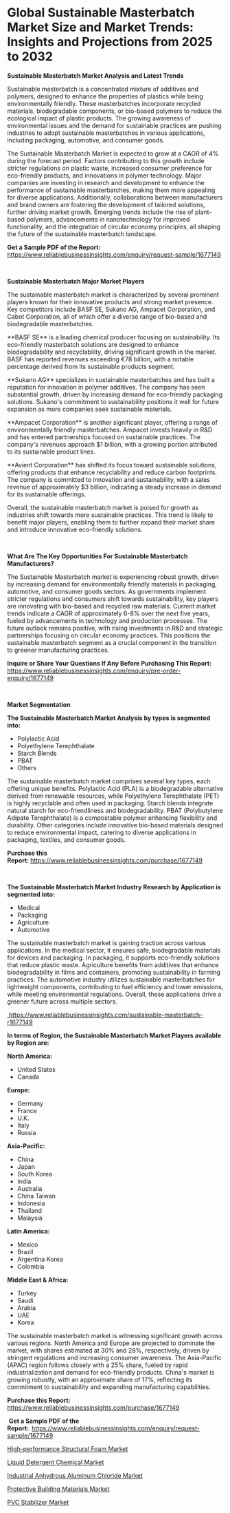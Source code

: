 <p><h1>Global Sustainable Masterbatch Market Size and Market Trends: Insights and Projections from 2025 to 2032</h1></p><p><strong>Sustainable Masterbatch Market Analysis and Latest Trends</strong></p>
<p><p>Sustainable masterbatch is a concentrated mixture of additives and polymers, designed to enhance the properties of plastics while being environmentally friendly. These masterbatches incorporate recycled materials, biodegradable components, or bio-based polymers to reduce the ecological impact of plastic products. The growing awareness of environmental issues and the demand for sustainable practices are pushing industries to adopt sustainable masterbatches in various applications, including packaging, automotive, and consumer goods.</p><p>The Sustainable Masterbatch Market is expected to grow at a CAGR of 4% during the forecast period. Factors contributing to this growth include stricter regulations on plastic waste, increased consumer preference for eco-friendly products, and innovations in polymer technology. Major companies are investing in research and development to enhance the performance of sustainable masterbatches, making them more appealing for diverse applications. Additionally, collaborations between manufacturers and brand owners are fostering the development of tailored solutions, further driving market growth. Emerging trends include the rise of plant-based polymers, advancements in nanotechnology for improved functionality, and the integration of circular economy principles, all shaping the future of the sustainable masterbatch landscape.</p></p>
<p><strong>Get a Sample PDF of the Report:&nbsp;</strong> <a href="https://www.reliablebusinessinsights.com/enquiry/request-sample/1677149?utm_campaign=101&utm_medium=2&utm_source=Github&utm_content=ia&utm_term=24032025&utm_id=sustainable-masterbatch">https://www.reliablebusinessinsights.com/enquiry/request-sample/1677149</a></p>
<p>&nbsp;</p>
<p><strong>Sustainable Masterbatch Major Market Players</strong></p>
<p><p>The sustainable masterbatch market is characterized by several prominent players known for their innovative products and strong market presence. Key competitors include BASF SE, Sukano AG, Ampacet Corporation, and Cabot Corporation, all of which offer a diverse range of bio-based and biodegradable masterbatches.</p><p>**BASF SE** is a leading chemical producer focusing on sustainability. Its eco-friendly masterbatch solutions are designed to enhance biodegradability and recyclability, driving significant growth in the market. BASF has reported revenues exceeding €78 billion, with a notable percentage derived from its sustainable products segment.</p><p>**Sukano AG** specializes in sustainable masterbatches and has built a reputation for innovation in polymer additives. The company has seen substantial growth, driven by increasing demand for eco-friendly packaging solutions. Sukano's commitment to sustainability positions it well for future expansion as more companies seek sustainable materials.</p><p>**Ampacet Corporation** is another significant player, offering a range of environmentally friendly masterbatches. Ampacet invests heavily in R&D and has entered partnerships focused on sustainable practices. The company's revenues approach $1 billion, with a growing portion attributed to its sustainable product lines.</p><p>**Avient Corporation** has shifted its focus toward sustainable solutions, offering products that enhance recyclability and reduce carbon footprints. The company is committed to innovation and sustainability, with a sales revenue of approximately $3 billion, indicating a steady increase in demand for its sustainable offerings.</p><p>Overall, the sustainable masterbatch market is poised for growth as industries shift towards more sustainable practices. This trend is likely to benefit major players, enabling them to further expand their market share and introduce innovative eco-friendly solutions.</p></p>
<p>&nbsp;</p>
<p><strong>What Are The Key Opportunities For Sustainable Masterbatch Manufacturers?</strong></p>
<p><p>The Sustainable Masterbatch market is experiencing robust growth, driven by increasing demand for environmentally friendly materials in packaging, automotive, and consumer goods sectors. As governments implement stricter regulations and consumers shift towards sustainability, key players are innovating with bio-based and recycled raw materials. Current market trends indicate a CAGR of approximately 6-8% over the next five years, fueled by advancements in technology and production processes. The future outlook remains positive, with rising investments in R&D and strategic partnerships focusing on circular economy practices. This positions the sustainable masterbatch segment as a crucial component in the transition to greener manufacturing practices.</p></p>
<p><strong>Inquire or Share Your Questions If Any Before Purchasing This Report:</strong> <a href="https://www.reliablebusinessinsights.com/enquiry/pre-order-enquiry/1677149?utm_campaign=101&utm_medium=2&utm_source=Github&utm_content=ia&utm_term=24032025&utm_id=sustainable-masterbatch">https://www.reliablebusinessinsights.com/enquiry/pre-order-enquiry/1677149</a></p>
<p>&nbsp;</p>
<p><strong>Market Segmentation</strong></p>
<p><strong>The Sustainable Masterbatch Market Analysis by types is segmented into:</strong></p>
<p><ul><li>Polylactic Acid</li><li>Polyethylene Terephthalate</li><li>Starch Blends</li><li>PBAT</li><li>Others</li></ul></p>
<p><p>The sustainable masterbatch market comprises several key types, each offering unique benefits. Polylactic Acid (PLA) is a biodegradable alternative derived from renewable resources, while Polyethylene Terephthalate (PET) is highly recyclable and often used in packaging. Starch blends integrate natural starch for eco-friendliness and biodegradability. PBAT (Polybutylene Adipate Terephthalate) is a compostable polymer enhancing flexibility and durability. Other categories include innovative bio-based materials designed to reduce environmental impact, catering to diverse applications in packaging, textiles, and consumer goods.</p></p>
<p><strong>Purchase this Report:&nbsp;</strong><a href="https://www.reliablebusinessinsights.com/purchase/1677149?utm_campaign=101&utm_medium=2&utm_source=Github&utm_content=ia&utm_term=24032025&utm_id=sustainable-masterbatch">https://www.reliablebusinessinsights.com/purchase/1677149</a></p>
<p>&nbsp;</p>
<p><strong>The Sustainable Masterbatch Market Industry Research by Application is segmented into:</strong></p>
<p><ul><li>Medical</li><li>Packaging</li><li>Agriculture</li><li>Automotive</li></ul></p>
<p><p>The sustainable masterbatch market is gaining traction across various applications. In the medical sector, it ensures safe, biodegradable materials for devices and packaging. In packaging, it supports eco-friendly solutions that reduce plastic waste. Agriculture benefits from additives that enhance biodegradability in films and containers, promoting sustainability in farming practices. The automotive industry utilizes sustainable masterbatches for lightweight components, contributing to fuel efficiency and lower emissions, while meeting environmental regulations. Overall, these applications drive a greener future across multiple sectors.</p></p>
<p><a href="https://www.reliablebusinessinsights.com/sustainable-masterbatch-r1677149?utm_campaign=101&utm_medium=2&utm_source=Github&utm_content=ia&utm_term=24032025&utm_id=sustainable-masterbatch">&nbsp;https://www.reliablebusinessinsights.com/sustainable-masterbatch-r1677149</a></p>
<p><strong>In terms of Region, the Sustainable Masterbatch Market Players available by Region are:</strong></p>
<p>
    <p> <strong> North America: </strong>
        <ul>
            <li>United States</li>
            <li>Canada</li>
        </ul>
        </p> 
    <p> <strong> Europe: </strong>
        <ul>
            <li>Germany</li>
            <li>France</li>
            <li>U.K.</li>
            <li>Italy</li>
            <li>Russia</li>
        </ul>
        </p> 
    <p> <strong> Asia-Pacific: </strong>
        <ul>
            <li>China</li>
            <li>Japan</li>
            <li>South Korea</li>
            <li>India</li>
            <li>Australia</li>
            <li>China Taiwan</li>
            <li>Indonesia</li>
            <li>Thailand</li>
            <li>Malaysia</li>
        </ul>
        </p> 
    <p> <strong> Latin America: </strong>
        <ul>
            <li>Mexico</li>
            <li>Brazil</li>
            <li>Argentina Korea</li>
            <li>Colombia</li>
        </ul>
        </p> 
    <p> <strong> Middle East & Africa: </strong>
        <ul>
            <li>Turkey</li>
            <li>Saudi</li>
            <li>Arabia</li>
            <li>UAE</li>
            <li>Korea</li>
        </ul>
    </p>
    </p>
<p><p>The sustainable masterbatch market is witnessing significant growth across various regions. North America and Europe are projected to dominate the market, with shares estimated at 30% and 28%, respectively, driven by stringent regulations and increasing consumer awareness. The Asia-Pacific (APAC) region follows closely with a 25% share, fueled by rapid industrialization and demand for eco-friendly products. China's market is growing robustly, with an approximate share of 17%, reflecting its commitment to sustainability and expanding manufacturing capabilities.</p></p>
<p><strong>Purchase this Report: </strong><a href="https://www.reliablebusinessinsights.com/purchase/1677149?utm_campaign=101&utm_medium=2&utm_source=Github&utm_content=ia&utm_term=24032025&utm_id=sustainable-masterbatch">https://www.reliablebusinessinsights.com/purchase/1677149</a></p>
<p>&nbsp;<strong>Get a Sample PDF of the Report:&nbsp;&nbsp;</strong><a href="https://www.reliablebusinessinsights.com/enquiry/request-sample/1677149?utm_campaign=101&utm_medium=2&utm_source=Github&utm_content=ia&utm_term=24032025&utm_id=sustainable-masterbatch">https://www.reliablebusinessinsights.com/enquiry/request-sample/1677149</a></p>
<p><strong></strong></p>
<p><p><a href="https://github.com/skoppmerlib9/Market-Research-Report-List-1/blob/main/high-performance-structural-foam-market.md?utm_campaign=101&utm_medium=2&utm_source=Github&utm_content=ia&utm_term=24032025&utm_id=sustainable-masterbatch">High-performance Structural Foam Market</a></p><p><a href="https://github.com/messonmengen75/Market-Research-Report-List-1/blob/main/liquid-detergent-chemical-market.md?utm_campaign=101&utm_medium=2&utm_source=Github&utm_content=ia&utm_term=24032025&utm_id=sustainable-masterbatch">Liquid Detergent Chemical Market</a></p><p><a href="https://github.com/zymerivarrik6/Market-Research-Report-List-1/blob/main/industrial-anhydrous-aluminum-chloride-market.md?utm_campaign=101&utm_medium=2&utm_source=Github&utm_content=ia&utm_term=24032025&utm_id=sustainable-masterbatch">Industrial Anhydrous Aluminum Chloride Market</a></p><p><a href="https://github.com/saimntamiki/Market-Research-Report-List-1/blob/main/protective-building-materials-market.md?utm_campaign=101&utm_medium=2&utm_source=Github&utm_content=ia&utm_term=24032025&utm_id=sustainable-masterbatch">Protective Building Materials Market</a></p><p><a href="https://github.com/bocksovers0r/Market-Research-Report-List-1/blob/main/pvc-stabilizer-market.md?utm_campaign=101&utm_medium=2&utm_source=Github&utm_content=ia&utm_term=24032025&utm_id=sustainable-masterbatch">PVC Stabilizer Market</a></p></p>